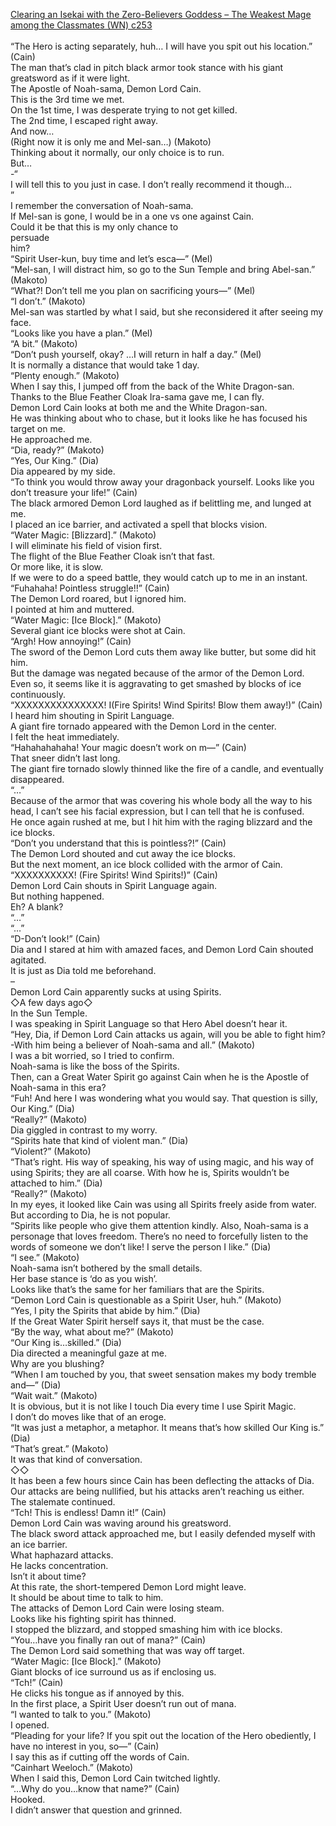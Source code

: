 [Clearing an Isekai with the Zero-Believers Goddess – The Weakest Mage among the Classmates (WN) c253](https://isekailunatic.com/2021/03/18/wm-chapter-253-takatsuki-makoto-fights-demon-lord-cain/)
<br/><br/>
“The Hero is acting separately, huh… I will have you spit out his location.” (Cain)<br/>
The man that’s clad in pitch black armor took stance with his giant greatsword as if it were light.<br/>
The Apostle of Noah-sama, Demon Lord Cain.<br/>
This is the 3rd time we met.<br/>
On the 1st time, I was desperate trying to not get killed.<br/>
The 2nd time, I escaped right away.<br/>
And now…<br/>
(Right now it is only me and Mel-san…) (Makoto)<br/>
Thinking about it normally, our only choice is to run.<br/>
But…<br/>
-“<br/>
I will tell this to you just in case. I don’t really recommend it though…<br/>
” <br/>
I remember the conversation of Noah-sama.<br/>
If Mel-san is gone, I would be in a one vs one against Cain.<br/>
Could it be that this is my only chance to <br/>
persuade<br/>
 him?<br/>
“Spirit User-kun, buy time and let’s esca—” (Mel)<br/>
“Mel-san, I will distract him, so go to the Sun Temple and bring Abel-san.” (Makoto)<br/>
“What?! Don’t tell me you plan on sacrificing yours—” (Mel)<br/>
“I don’t.” (Makoto)<br/>
Mel-san was startled by what I said, but she reconsidered it after seeing my face.<br/>
“Looks like you have a plan.” (Mel)<br/>
“A bit.” (Makoto)<br/>
“Don’t push yourself, okay? …I will return in half a day.” (Mel)<br/>
It is normally a distance that would take 1 day.<br/>
“Plenty enough.” (Makoto)<br/>
When I say this, I jumped off from the back of the White Dragon-san.<br/>
Thanks to the Blue Feather Cloak Ira-sama gave me, I can fly. <br/>
Demon Lord Cain looks at both me and the White Dragon-san.<br/>
He was thinking about who to chase, but it looks like he has focused his target on me.<br/>
He approached me.<br/>
“Dia, ready?” (Makoto)<br/>
“Yes, Our King.” (Dia)<br/>
Dia appeared by my side.<br/>
“To think you would throw away your dragonback yourself. Looks like you don’t treasure your life!” (Cain)<br/>
The black armored Demon Lord laughed as if belittling me, and lunged at me. <br/>
I placed an ice barrier, and activated a spell that blocks vision.<br/>
“Water Magic: [Blizzard].” (Makoto)<br/>
I will eliminate his field of vision first.<br/>
The flight of the Blue Feather Cloak isn’t that fast.<br/>
Or more like, it is slow.<br/>
If we were to do a speed battle, they would catch up to me in an instant.<br/>
“Fuhahaha! Pointless struggle!!” (Cain)<br/>
The Demon Lord roared, but I ignored him.<br/>
I pointed at him and muttered.<br/>
“Water Magic: [Ice Block].” (Makoto)<br/>
Several giant ice blocks were shot at Cain.<br/>
“Argh! How annoying!” (Cain)<br/>
The sword of the Demon Lord cuts them away like butter, but some did hit him.<br/>
But the damage was negated because of the armor of the Demon Lord.<br/>
Even so, it seems like it is aggravating to get smashed by blocks of ice continuously.<br/>
“XXXXXXXXXXXXXXX! I(Fire Spirits! Wind Spirits! Blow them away!)” (Cain)<br/>
I heard him shouting in Spirit Language.<br/>
A giant fire tornado appeared with the Demon Lord in the center.<br/>
I felt the heat immediately.<br/>
“Hahahahahaha! Your magic doesn’t work on m—” (Cain)<br/>
That sneer didn’t last long.<br/>
The giant fire tornado slowly thinned like the fire of a candle, and eventually disappeared.<br/>
“…”<br/>
Because of the armor that was covering his whole body all the way to his head, I can’t see his facial expression, but I can tell that he is confused.<br/>
He once again rushed at me, but I hit him with the raging blizzard and the ice blocks. <br/>
“Don’t you understand that this is pointless?!” (Cain)<br/>
The Demon Lord shouted and cut away the ice blocks. <br/>
But the next moment, an ice block collided with the armor of Cain.<br/>
“XXXXXXXXXX! (Fire Spirits! Wind Spirits!)” (Cain)<br/>
Demon Lord Cain shouts in Spirit Language again.<br/>
But nothing happened.<br/>
Eh? A blank?<br/>
“…”<br/>
“…”<br/>
“D-Don’t look!” (Cain)<br/>
Dia and I stared at him with amazed faces, and Demon Lord Cain shouted agitated.<br/>
It is just as Dia told me beforehand.<br/>
–<br/>
Demon Lord Cain apparently sucks at using Spirits.<br/>
◇A few days ago◇<br/>
In the Sun Temple.<br/>
I was speaking in Spirit Language so that Hero Abel doesn’t hear it.<br/>
“Hey, Dia, if Demon Lord Cain attacks us again, will you be able to fight him? -With him being a believer of Noah-sama and all.” (Makoto)<br/>
I was a bit worried, so I tried to confirm.<br/>
Noah-sama is like the boss of the Spirits.<br/>
Then, can a Great Water Spirit go against Cain when he is the Apostle of Noah-sama in this era?<br/>
“Fuh! And here I was wondering what you would say. That question is silly, Our King.” (Dia)<br/>
“Really?” (Makoto)<br/>
Dia giggled in contrast to my worry.<br/>
“Spirits hate that kind of violent man.” (Dia)<br/>
“Violent?” (Makoto)<br/>
“That’s right. His way of speaking, his way of using magic, and his way of using Spirits; they are all coarse. With how he is, Spirits wouldn’t be attached to him.” (Dia)<br/>
“Really?” (Makoto)<br/>
In my eyes, it looked like Cain was using all Spirits freely aside from water.<br/>
But according to Dia, he is not popular.<br/>
“Spirits like people who give them attention kindly. Also, Noah-sama is a personage that loves freedom. There’s no need to forcefully listen to the words of someone we don’t like! I serve the person I like.” (Dia)<br/>
“I see.” (Makoto)<br/>
Noah-sama isn’t bothered by the small details.<br/>
Her base stance is ‘do as you wish’.<br/>
Looks like that’s the same for her familiars that are the Spirits.<br/>
“Demon Lord Cain is questionable as a Spirit User, huh.” (Makoto)<br/>
“Yes, I pity the Spirits that abide by him.” (Dia)<br/>
If the Great Water Spirit herself says it, that must be the case.<br/>
“By the way, what about me?” (Makoto)<br/>
“Our King is…skilled.” (Dia)<br/>
Dia directed a meaningful gaze at me.<br/>
Why are you blushing?<br/>
“When I am touched by you, that sweet sensation makes my body tremble and—” (Dia)<br/>
“Wait wait.” (Makoto)<br/>
It is obvious, but it is not like I touch Dia every time I use Spirit Magic.<br/>
I don’t do moves like that of an eroge.<br/>
“It was just a metaphor, a metaphor. It means that’s how skilled Our King is.” (Dia)<br/>
“That’s great.” (Makoto)<br/>
It was that kind of conversation.<br/>
◇◇<br/>
It has been a few hours since Cain has been deflecting the attacks of Dia.<br/>
Our attacks are being nullified, but his attacks aren’t reaching us either.<br/>
The stalemate continued.<br/>
“Tch! This is endless! Damn it!” (Cain)<br/>
Demon Lord Cain was waving around his greatsword.<br/>
The black sword attack approached me, but I easily defended myself with an ice barrier.<br/>
What haphazard attacks.<br/>
He lacks concentration.<br/>
Isn’t it about time?<br/>
At this rate, the short-tempered Demon Lord might leave.<br/>
It should be about time to talk to him.<br/>
The attacks of Demon Lord Cain were losing steam.<br/>
Looks like his fighting spirit has thinned.<br/>
I stopped the blizzard, and stopped smashing him with ice blocks.<br/>
“You…have you finally ran out of mana?” (Cain)<br/>
The Demon Lord said something that was way off target.<br/>
“Water Magic: [Ice Block].” (Makoto)<br/>
Giant blocks of ice surround us as if enclosing us.<br/>
“Tch!” (Cain)<br/>
He clicks his tongue as if annoyed by this.<br/>
In the first place, a Spirit User doesn’t run out of mana.<br/>
“I wanted to talk to you.” (Makoto)<br/>
I opened.<br/>
“Pleading for your life? If you spit out the location of the Hero obediently, I have no interest in you, so—” (Cain)<br/>
I say this as if cutting off the words of Cain.<br/>
“Cainhart Weeloch.” (Makoto)<br/>
When I said this, Demon Lord Cain twitched lightly.<br/>
“…Why do you…know that name?” (Cain)<br/>
Hooked.<br/>
I didn’t answer that question and grinned.<br/>
 